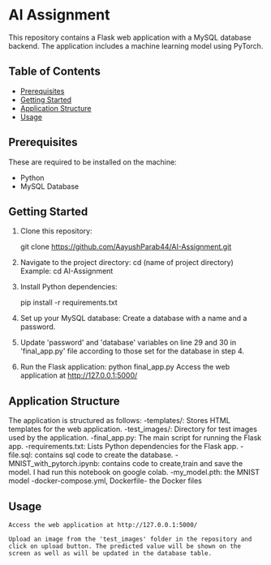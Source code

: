 # AI Assignment
This repository contains a Flask web application with a MySQL database backend. The application includes a machine learning model using PyTorch.

## Table of Contents
- [Prerequisites](#prerequisites)
- [Getting Started](#getting-started)
- [Application Structure](#application-structure)
- [Usage](#usage)

## Prerequisites
These are required to be installed on the machine:
- Python
- MySQL Database

## Getting Started
1. Clone this repository:

   git clone https://github.com/AayushParab44/AI-Assignment.git

2. Navigate to the project directory:
   cd (name of project directory)
   Example: cd AI-Assignment

3. Install Python dependencies:

   pip install -r requirements.txt

4. Set up your MySQL database:
   Create a database with a name and a password.

5. Update 'password' and 'database' variables on line 29 and 30 in 'final_app.py' file according to those set for the database in step 4.

6. Run the Flask application:
   python final_app.py
   Access the web application at http://127.0.0.1:5000/

## Application Structure

The application is structured as follows:
    -templates/: Stores HTML templates for the web application.
    -test_images/: Directory for test images used by the application.
    -final_app.py: The main script for running the Flask app.
    -requirements.txt: Lists Python dependencies for the Flask app.
    -file.sql: contains sql code to create the database.
    -MNIST_with_pytorch.ipynb: contains code to create,train and save the model. I had run this notebook on google colab.
    -my_model.pth: the MNIST model
    -docker-compose.yml, Dockerfile- the Docker files

## Usage

    Access the web application at http://127.0.0.1:5000/
    
    Upload an image from the 'test_images' folder in the repository and click on upload button. The predicted value will be shown on the screen as well as will be updated in the database table.   

